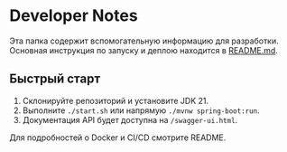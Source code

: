 # Developer Notes

Эта папка содержит вспомогательную информацию для разработки.
Основная инструкция по запуску и деплою находится в [README.md](README.md).

## Быстрый старт

1. Склонируйте репозиторий и установите JDK 21.
2. Выполните `./start.sh` или напрямую `./mvnw spring-boot:run`.
3. Документация API будет доступна на `/swagger-ui.html`.

Для подробностей о Docker и CI/CD смотрите README.
